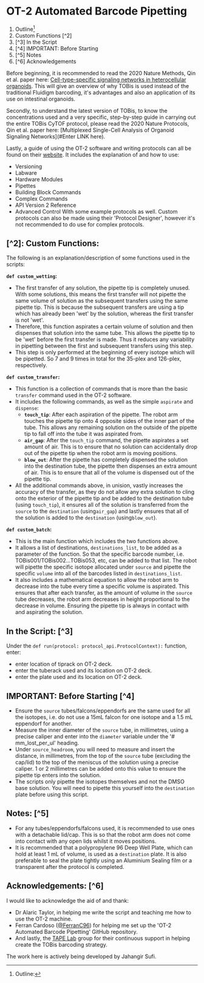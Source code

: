 # OT-2 Automated Barcode Pipetting

1. Outline[^1]
2. Custom Functions [^2]
3. [^3] In the Script
4. [^4] IMPORTANT: Before Starting
5. [^5] Notes
6. [^6] Acknowledgements



[^1]: Outline:

Before beginning, it is recommended to read the 2020 Nature Methods, Qin et al. paper here: [Cell-type-specific signaling networks in heterocellular organoids](https://www.nature.com/articles/s41592-020-0737-8). This will give an overview of why TOBis is used instead of the traditional Fluidigm barcoding, it's advantages and also an application of its use on intestinal organoids.

Secondly, to understand the latest version of TOBis, to know the concentrations used and a very specific, step-by-step guide in carrying out the entire TOBis CyTOF protocol, please read the 2020 Nature Protocols, Qin et al. paper here: [Multiplexed Single-Cell Analysis of Organoid Signaling Networks](#Enter LINK here).

Lastly, a guide of using the OT-2 software and writing protocols can all be found on their [website](https://docs.opentrons.com/v2/). It includes the explanation of and how to use:
- Versioning
- Labware
- Hardware Modules
- Pipettes
- Building Block Commands
- Complex Commands
- API Version 2 Reference
- Advanced Control
With some example protocols as well. Custom protocols can also be made using their 'Protocol Designer', however it's not recommended to do use for complex protocols.



## [^2]: Custom Functions: 

The following is an explanation/description of some functions used in the scripts:

**`def custom_wetting`:**
- The first transfer of any solution, the pipette tip is completely unused. With some solutions, this means the first transfer will not pipette the same volume of solution as the subsequent transfers using the same pipette tip. This is because the subsequent transfers are using a tip which has already been 'wet' by the solution, whereas the first transfer is not 'wet'.
- Therefore, this function aspirates a certain volume of solution and then dispenses that solution into the same tube. This allows the pipette tip to be 'wet' before the first transfer is made. Thus it reduces any variability in pipetting between the first and subsequent transfers using this step.
- This step is only performed at the beginning of every isotope which will be pipetted. So 7 and 9 times in total for the 35-plex and 126-plex, respectively.


**`def custom_transfer`:**
- This function is a collection of commands that is more than the basic `transfer` command used in the OT-2 software.
- It includes the following commands, as well as the simple `aspirate` and `dispense`:
    - **`touch_tip`**: After each aspiration of the pipette. The robot arm touches the pipette tip onto 4 opposite sides of the inner part of the tube. This allows any remaining solution on the outside of the pipette tip to fall off into the tube it was aspirated from. 
    - **`air_gap`**: After the `touch_tip` command, the pipette aspirates a set amount of air. This is to ensure that no solution can accidentally drop out of the pipette tip when the robot arm is moving positions.
    - **`blow_out`**: After the pipette has completely dispensed the solution into the destination tube, the pipette then dispenses an extra amount of air. This is to ensure that all of the volume is dispensed out of the pipette tip.
- All the additional commands above, in unision, vastly increases the accuracy of the transfer, as they do not allow any extra solution to cling onto the exterior of the pipette tip and be added to the destination tube (using `touch_tip`), it ensures all of the solution is transferred from the `source` to the `destination` (using`air_gap`) and lastly ensures that all of the solution is added to the `destination` (using`blow_out`). 


**`def custom_batch`:**
- This is the main function which includes the two functions above.
- It allows a list of destinations, `destinations_list`, to be added as a parameter of the function. So that the specific barcode number, i.e. TOBis001/TOBis002...TOBis053, etc, can be added to that list. The robot will pipette the specific isotope allocated under `source` and pipette the specific `volume` into all of the barcodes listed in `destinations_list`.
- It also includes a mathematical equation to allow the robot arm to decrease into the tube every time a specific volume is aspirated. This ensures that after each transfer, as the amount of volume in the `source` tube decreases, the robot arm decreases in height proportional to the decrease in volume. Ensuring the pipette tip is always in contact with and aspirating the solution.



## In the Script: [^3] 

Under the `def run(protocol: protocol_api.ProtocolContext):` function, enter:
- enter location of tiprack on OT-2 deck.
- enter the tuberack used and its location on OT-2 deck.
- enter the plate used and its location on OT-2 deck. 




## IMPORTANT: Before Starting [^4] 

- Ensure the `source` tubes/falcons/eppendorfs are the same used for all the isotopes, i.e. do not use a 15mL falcon for one isotope and a 1.5 mL eppendorf for another.
- Measure the inner diameter of the `source` tube, in millimetres, using a precise caliper and enter into the `diameter` variable under the '# mm_lost_per_ul' heading.
- Under `source_headroom`, you will need to measure and insert the distance, in millimetres, from the top of the `source` tube (excluding the cap/lid) to the top of the meniscus of the solution using a precise caliper. 1 or 2 millimetres can be added onto this value to ensure the pipette tip enters into the solution.
- The scripts only pipette the isotopes themselves and not the DMSO base solution. You will need to pipette this yourself into the `destination` plate before using this script.




## Notes: [^5] 

- For any tubes/eppendorfs/falcons used, it is recommended to use ones with a detachable lid/cap. This is so that the robot arm does not come into contact with any open lids whilst it moves positions.
- It is recommended that a polypropylene 96 Deep Well Plate, which can hold at least 1 mL of volume, is used as a `destination` plate. It is also preferable to seal the plate tightly using an Aluminium Sealing film or a transparent after the protocol is completed.




## Acknowledgements: [^6] 

I would like to acknowledge the aid of and thank:
- Dr Alaric Taylor, in helping me write the script and teaching me how to use the OT-2 machine.
- Ferran Cardoso ([@FerranC96](https://github.com/FerranC96)) for helping me set up the 'OT-2 Automated Barcode Pipetting' GitHub repository. 
- And lastly, the [TAPE Lab](http://tape-lab.com/lab) group for their continuous support in helping create the TOBis barcoding strategy.

The work here is actively being developed by Jahangir Sufi.